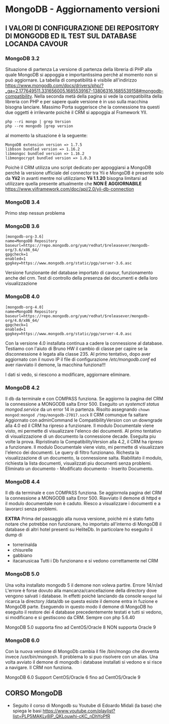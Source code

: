 # MongoDB - Aggiornamento versioni

## I VALORI DI CONFIGURAZIONE DEI REPOSITORY DI MONGODB ED IL TEST SUL DATABASE LOCANDA CAVOUR

### MongoDB 3.2
Situazione di partenza
La versione di partenza della libreria di PHP alla quale MongoDB si appoggia e importantissima perchè al momento non si può aggiornare.
La tabella di compatibilità è visibile all'indirizzo 
https://www.mongodb.com/docs/drivers/php/?_ga=2.177649511.331656005.1685539167-13806316.1685539158#mongodb-compatibility. 
Nella seconda metà della pagina si vede la compatibilita della libreria con PHP e per sapere quale versione è in uso sulla macchina bisogna lanciare.
Massimo Porta suggerisce che la connessione tra questi due oggetti è irrilevante poichè il CRM si appoggia al Framework YII.
	
	php --ri mongo | grep Version
	php --re mongodb |grep version

al momento la situazione è la seguente:

	MongoDB extension version => 1.7.5
	libbson bundled version => 1.16.2
	libmongoc bundled version => 1.16.2
	libmongocrypt bundled version => 1.0.3

Poichè il CRM utilizza uno script dedicato per appoggiarsi a MongoDB perchè la versione ufficiale del connector tra Yii e MongoDB è presente solo da **Yii2** in avanti mentre noi utilizziamo **Yii 1.1.20** bisogna limitarsi ad utilizzare quella presente attualmente che **NON È AGGIORNABILE**
https://www.yiiframework.com/doc/api/2.0/yii-db-connection

### MongoDB 3.4	
Primo step nessun problema
### MongoDB 3.6
	[mongodb-org-3.6]
	name=MongoDB Repository
	baseurl=https://repo.mongodb.org/yum/redhat/$releasever/mongodb-org/3.6/x86_64/
	gpgcheck=1
	enabled=1
	gpgkey=https://www.mongodb.org/static/pgp/server-3.6.asc
	
Versione funzionante del database importato di cavour, funzionamento anche del crm. Test di controllo della presenza dei documenti e della loro visualizzazione

### MongoDB 4.0

	[mongodb-org-4.0]
	name=MongoDB Repository
	baseurl=https://repo.mongodb.org/yum/redhat/$releasever/mongodb-org/4.0/x86_64/
	gpgcheck=1
	enabled=1
	gpgkey=https://www.mongodb.org/static/pgp/server-4.0.asc
	
Con la versione 4.0 installata continua a cadere la connessione al database.
Testiamo con l'aiuto di Bruno HW il cambio di classe per capire se la disconnessione è legata alla classe 235.
Al primo tentativo, dopo aver aggiornato con il nuovo IP il file di configurazione _/etc/mongodb.conf_ ed aver riavviato il demone, la macchina funziona!!!

I dati si vedo, si riescono a modificare, aggiornare eliminare.

### MongoDB 4.2	
Il db da terminale e con COMPASS funziona.
Se aggiorno la pagina del CRM la connessione a MONGODB salta Error 500.
Eseguito un _systemctl status mongod.service_ da un error 14 in partenza.
Risolto assegnando `chown mongod:mongod /tmp/mongodb-27017.sock`
Il CRM comunque fa saltare 
Aggiornato con adminCommand le CompatibilityVersion con un downgrade alla 4.0 ed il CRM ha ripreso a funzionare.
Il modulo Documentale viene visto, mi permette di visualizzare l'elenco dei documenti. Al primo tentativo di visualizzazione di un documento la connessione decade.
Eseguita piu volte la prova.
Ripristinato la CompatibilityVersion alla 4.2, il CRM ha ripreso a funzionare. 
Il modulo Documentale viene visto, mi permette di visualizzare l'elenco dei documenti.
Le query di filtro funzionano.
Richesta la visualizzazione di un documento, la connessione salta.
Riabilitato il modulo, richiesta la lista documenti, visualizzati piu documenti senza problemi.
Eliminato un documento - Modificato documento - Inserito Documento.

### MongoDB 4.4
Il db da terminale e con COMPASS funziona.
Se aggiornola pagina del CRM la connessione a MONGODB salta Error 500.
Riavviato il demone di httpd e il modulo documentale non è caduto.
Riesco a visualizzare i documenti e a lavorarci senza problemi.

**EXTRA**
Prima del passaggio alla nuova versione, poichè mi è stato fatto notare che potrebbe non funzionare, ho importato all'interno di MongoDB il database di altri hotel presenti su HeliteDb.
In particolare ho eseguito il dump di
- torrerinalda
- chisurelle
- gabbiano
- itacanusicaa
Tutti i Db funzionano e si vedono correttamente nel CRM

### MongoDB 5.0
Una volta installato mongodb 5 il demone non voleva partire. Errore 14/n/ad
L'errore è forse dovuto alla mancanza/cancellazione della directory dove vengono salvati i database.
In effetti poichè lanciando da console `mongod` lui ricarca la directory /data/db se questa esiste il demone entra in fuzione e MongoDB parte.
Eseguendo in questo modo il demone di MongoDB ho eseguito il restore dei 4 database precedentemente testati e tutti si vedono, si modificano e si gestiscono da CRM. Sempre con php 5.6.40

MongoDB 5.0 supporta fino ad CentOS/Oracle 8 NON supporta Oracle 9



### MongoDB 6.0
Con la nuova versione di MongoDb cambia il file /bin/mongo che divventa invece /usr/bin/mongosh. Il problema lo si puo risolvere con un alias.
Una volta avviato il demone di mongodb i database installati si vedono e si risce a navigare.
Il CRM non funziona.

MongoDB 6.0 Support CentOS/Oracle 6 fino ad CentOS/Oracle 9






CORSO MongoDB
---------------------------

- Seguito il corso di Mongodb su Youtube di Edoardo Midali (la base) che spiega le basi
https://www.youtube.com/playlist?list=PLP5MAKLy8lP_QKLouwhi-cKC_nDhYoPfR




